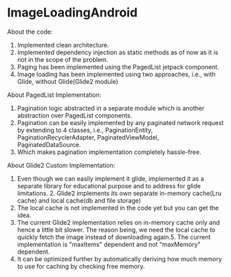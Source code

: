 # ImageLoadingAndroid

About the code:

1. Implemented clean architecture.
2. Implemented dependency injection as static methods as of now as it is not in the scope of the problem.
3. Paging has been implemented using the PagedList jetpack component.
4. Image loading has been implemented using two approaches, i.e., with Glide, without Glide(Glide2 module)


About PagedList Implementation:

1. Pagination logic abstracted in a separate module which is another abstraction over PagedList components.
2. Pagination can be easily implemented by any paginated network request by extending to 4 classes, i.e., PaginationEntity, PaginationRecyclerAdapter, PaginatedViewModel, PaginatedDataSource.
3. Which makes pagination implementation completely hassle-free.


About Glide2 Custom Implementation:

1. Even though we can easily implement it glide, implemented it as a separate library for educational purpose and to address for glide limitations.
2. Glide2 implements its own separate in-memory cache(Lru cache) and local cache(db and file storage)
3. The local cache is not implemented in the code yet but you can get the idea.
4. The current Glide2 implementation relies on in-memory cache only and hence a little bit slower. The reason being, we need the local cache to quickly fetch the image instead of downloading again.5. The current implementation is "maxItems" dependent and not "maxMemory" dependent. 
5. It can be optimized further by automatically deriving how much memory to use for caching by checking free memory.
